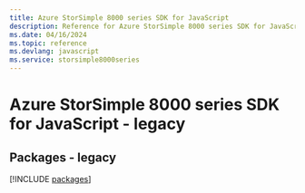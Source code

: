 ```yaml
---
title: Azure StorSimple 8000 series SDK for JavaScript
description: Reference for Azure StorSimple 8000 series SDK for JavaScript
ms.date: 04/16/2024
ms.topic: reference
ms.devlang: javascript
ms.service: storsimple8000series
---
```

# Azure StorSimple 8000 series SDK for JavaScript - legacy
## Packages - legacy
[!INCLUDE [packages](storsimple-8000-series-index.md)]